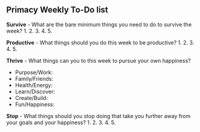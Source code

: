 Primacy Weekly To-Do list
--------------------------

**Survive** - What are the bare minimum things you need to do to survive the week?
1.
2.
3.
4.
5.

**Productive** - What things should you do this week to be productive?
1.
2.
3.
4.
5.

**Thrive** - What things can you to this week to pursue your own happiness?
- Purpose/Work: 
- Family/Friends: 
- Health/Energy: 
- Learn/Discover: 
- Create/Build: 
- Fun/Happiness: 

**Stop** - What things should you stop doing that take you further away from your goals and your happiness?
1.
2.
3.
4.
5.

